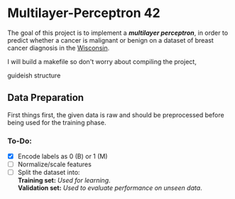 # Multilayer-Perceptron 42

The goal of this project is to implement a **_multilayer perceptron_**, in order to predict whether a cancer is malignant or benign on a dataset of breast cancer diagnosis in the [Wisconsin](https://archive.ics.uci.edu/ml/machine-learning-databases/breast-cancer-wisconsin/wdbc.names).

I will build a makefile so don't worry about compiling the project,

guideish structure

## Data Preparation
First things first, the given data is raw and should be preprocessed before being used for the training phase.
### To-Do:
- [X] Encode labels as 0 (B) or 1 (M)
- [ ] Normalize/scale features
- [ ] Split the dataset into:\
**Training set:** _Used for learning_.\
**Validation set:** _Used to evaluate performance on unseen data_.
